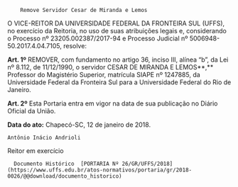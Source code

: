        Remove Servidor Cesar de Miranda e Lemos  

O VICE-REITOR DA UNIVERSIDADE FEDERAL DA FRONTEIRA SUL (UFFS), no exercício da Reitoria, no uso de suas atribuições legais e, considerando o Processo nº 23205.002387/2017-94 e Processo Judicial nº 5006948-50.2017.4.04.7105, resolve:

  

 **Art. 1º** REMOVER, com fundamento no artigo 36, inciso III, alínea “b”, da Lei nº 8.112, de 11/12/1990, o servidor CESAR DE MIRANDA E LEMOS**,** Professor do Magistério Superior, matrícula SIAPE nº 1247885, da Universidade Federal da Fronteira Sul para a Universidade Federal do Rio de Janeiro.

  

 **Art. 2º** Esta Portaria entra em vigor na data de sua publicação no Diário Oficial da União.

   **Data do ato:** Chapecó-SC, 12 de janeiro de 2018.   
 

    Antônio Inácio Andrioli   
 Reitor em exercício 

      Documento Histórico  [PORTARIA Nº 26/GR/UFFS/2018](https://www.uffs.edu.br/atos-normativos/portaria/gr/2018-0026/@@download/documento_historico)     
      